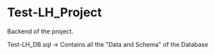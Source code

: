 # Test-LH_Project

Backend of the project.

Test-LH_DB.sql -> Contains all the "Data and Schema" of the Database
